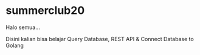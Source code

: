 # summerclub20


Halo semua...

Disini kalian bisa belajar Query Database, REST API & Connect Database to Golang